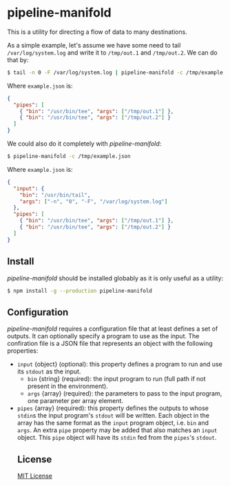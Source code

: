 # pipeline-manifold

This is a utility for directing a flow of data to many destinations.

As a simple example, let's assume we have some need to tail `/var/log/system.log` and write it to
`/tmp/out.1` and `/tmp/out.2`. We can do that by:

```bash
$ tail -n 0 -F /var/log/system.log | pipeline-manifold -c /tmp/example.json
```

Where `example.json` is:

```json
{
  "pipes": [
    { "bin": "/usr/bin/tee", "args": ["/tmp/out.1"] },
    { "bin": "/usr/bin/tee", "args": ["/tmp/out.2"] }
  ]
}
```

We could also do it completely with *pipeline-manifold*:

```bash
$ pipeline-manifold -c /tmp/example.json
```

Where `example.json` is:

```json
{
  "input": {
    "bin": "/usr/bin/tail",
    "args": ["-n", "0", "-F", "/var/log/system.log"]
  },
  "pipes": [
    { "bin": "/usr/bin/tee", "args": ["/tmp/out.1"] },
    { "bin": "/usr/bin/tee", "args": ["/tmp/out.2"] }
  ]
}
```

## Install

*pipeline-manifold* should be installed globably as it is only useful as a utility:

```bash
$ npm install -g --production pipeline-manifold
```

## Configuration

*pipeline-manifold* requires a configuration file that at least defines a set of outputs. It can optionally specify
a program to use as the input. The confiration file is a JSON file that represents an object with the following
properties:

+ `input` {object} (optional): this property defines a program to run and use its `stdout` as the input.
  + `bin` {string} (required): the input program to run (full path if not present in the environment).
  + `args` {array<string>} (required): the parameters to pass to the input program, one parameter per array element.
+ `pipes` {array<object>} (required): this property defines the outputs to whose `stdin`s the input program's `stdout`
  will be written. Each object in the array has the same format as the `input` program object, i.e. `bin` and `args`.
  An extra `pipe` property may be added that also matches an `input` object. This `pipe` object will have its `stdin`
  fed from the `pipes`'s `stdout`.

## License

[MIT License](http://jsumners.mit-license.org/)

